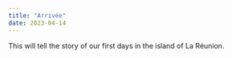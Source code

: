 ```yaml
---
title: "Arrivée"
date: 2023-04-14
---
```


This will tell the story of our first days in the island of La Réunion.